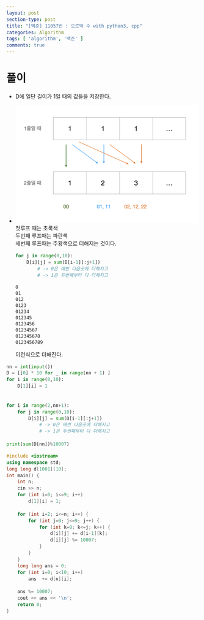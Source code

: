 ```yaml
---
layout: post
section-type: post
title: "[백준] 11057번 : 오르막 수 with python3, cpp"
categories: Algorithm
tags: [ 'algorithm', '백준' ]
comments: true
---
```


# 풀이
- D에 일단 길이가 1일 때의 값들을 저장한다.
-  
  ![11057](/images/2018-08-03-11057/11057.png)  
  첫루프 때는 초록색  
  두번째 루프때는 파란색  
  세번째 루프때는 주황색으로 더해지는 것이다.  
  ``` python
  for j in range(0,10):
      D[i][j] = sum(D[i-1][:j+1])
          # -> 0은 매번 다음곳에 더해지고
          # -> 1은 두번째부터 다 더해지고
  ```

  ```
  0
  01
  012
  0123
  01234
  012345
  0123456
  01234567
  012345678
  0123456789
  ```
  이런식으로 더해진다.  



``` python
nn = int(input())
D = [[0] * 10 for _ in range(nn + 1) ]
for i in range(0,10):
    D[1][i] = 1


for i in range(2,nn+1):
    for j in range(0,10):
        D[i][j] = sum(D[i-1][:j+1])
            # -> 0은 매번 다음곳에 더해지고
            # -> 1은 두번째부터 다 더해지고

print(sum(D[nn])%10007)

```

``` cpp
#include <iostream>
using namespace std;
long long d[1001][10];
int main() {
    int n;
    cin >> n;
    for (int i=0; i<=9; i++)
        d[1][i] = 1;

    for (int i=2; i<=n; i++) {
        for (int j=0; j<=9; j++) {
            for (int k=0; k<=j; k++) {
                d[i][j] += d[i-1][k];
                d[i][j] %= 10007;
            }
        }
    }
    long long ans = 0;
    for (int i=0; i<10; i++)
        ans  += d[n][i];

    ans %= 10007;
    cout << ans << '\n';
    return 0;
}

```
